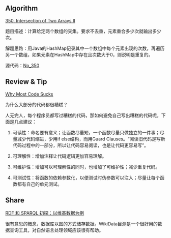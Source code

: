 ## Algorithm
[350. Intersection of Two Arrays II](https://leetcode.com/problems/intersection-of-two-arrays-ii/)

题目描述：计算给定两个数组的交集。要求不去重，元素重合多少次就输出多少次。

解题思路：用Java的HashMap记录其中一个数组中每个元素出现的次数，再遍历另一个数组，如果元素在HashMap中存在且次数大于0，则说明是重复的。

源代码：[No_350](https://github.com/NickHdx/LeetCode/blob/master/src/main/java/com/nick/leetcode/No_350.java)

## Review & Tip
[Why Most Code Sucks](https://medium.com/better-programming/why-most-code-sucks-ebc73b1a8882)

为什么大部分的代码都很糟糕？

人无完人，每个程序员都写过糟糕的代码，那如何避免自己写出糟糕的代码呢，下面是几点建议：

1. 可读性：命名要有意义；让函数尽量短，一个函数尽量只做独立的一件事；尽量减少代码缩进，少用if else结构，而用Guard Clauses。“阅读旧代码是写新代码过程中的一部分，所以让代码容易阅读，也是让代码更容易写”。

2. 可理解性：增加注释让代码逻辑更加容易理解。

3. 可维护性：增加可以可理解性的同时，也增加了可维护性；减少重复代码。

4. 可测试性：将函数的依赖参数化，以便测试时伪参数可以注入；尽量让每个函数都有自己的单元测试。

## Share
[RDF 和 SPARQL 初探：以维基数据为例](http://www.ruanyifeng.com/blog/2020/02/sparql.html)

很有意思的概念，数据库以图的方式储存数据。WikiData目测是一个很好用的数据查询工具，对自然语言处理领域应该很有帮助。
